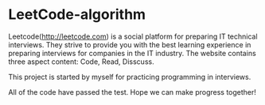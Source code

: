# LeetCode-algorithm

Leetcode(http://leetcode.com) is a social platform for preparing IT technical interviews. They strive to provide you with the best learning experience in preparing interviews for companies in the IT industry. The website contains three aspect content: Code, Read, Disscuss.

This project is started by myself for practicing programming in interviews.

All of the code have passed the test. Hope we can make progress together!

